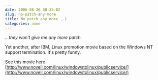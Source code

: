 ```yaml
---
date: 2006-08-26 08:35:02
slug: no-patch-any-more
title: No patch any more ,-)
categories: none
---
```


_...they won't give me any more patch._





Yet another, after IBM, Linux promotion movie based on the Windows NT support termination. It's pretty funny.






See this movie here [http://www.novell.com/linux/windowstolinux/publicservice/](http://www.novell.com/linux/windowstolinux/publicservice/)


